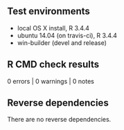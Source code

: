 ## Test environments
* local OS X install, R 3.4.4
* ubuntu 14.04 (on travis-ci), R 3.4.4
* win-builder (devel and release)

## R CMD check results

0 errors | 0 warnings | 0 notes

## Reverse dependencies

There are no reverse dependencies.
